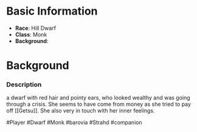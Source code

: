 

# Basic Information

- **Race**: Hill Dwarf
- **Class**: Monk
- **Background**: 

# Background

### Description 
a dwarf with red hair and pointy ears, who looked wealthy and was going through a crisis.
She seems to have come from money as she tried to pay off [[Getsu]]. She also very in touch with her inner feelings.

#Player #Dwarf #Monk #barovia #Strahd #companion 